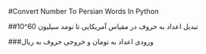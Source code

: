 #Convert Number To Persian Words In Python

##تبدیل اعداد به حروف در مقیاس آمریکایی تا نومد سیلیون 60^10

###ورودی اعداد به تومان و خروجی حروف به ریال
